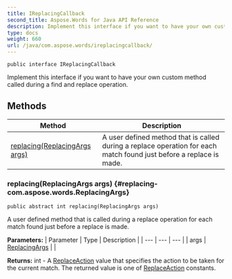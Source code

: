 ```yaml
---
title: IReplacingCallback
second_title: Aspose.Words for Java API Reference
description: Implement this interface if you want to have your own custom method called during a find and replace operation.
type: docs
weight: 660
url: /java/com.aspose.words/ireplacingcallback/
---
```

```
public interface IReplacingCallback
```

Implement this interface if you want to have your own custom method called during a find and replace operation.
## Methods

| Method | Description |
| --- | --- |
| [replacing(ReplacingArgs args)](#replacing-com.aspose.words.ReplacingArgs) | A user defined method that is called during a replace operation for each match found just before a replace is made. |
### replacing(ReplacingArgs args) {#replacing-com.aspose.words.ReplacingArgs}
```
public abstract int replacing(ReplacingArgs args)
```


A user defined method that is called during a replace operation for each match found just before a replace is made.

**Parameters:**
| Parameter | Type | Description |
| --- | --- | --- |
| args | [ReplacingArgs](../../com.aspose.words/replacingargs) |  |

**Returns:**
int - A [ReplaceAction](../../com.aspose.words/replaceaction) value that specifies the action to be taken for the current match. The returned value is one of [ReplaceAction](../../com.aspose.words/replaceaction) constants.
